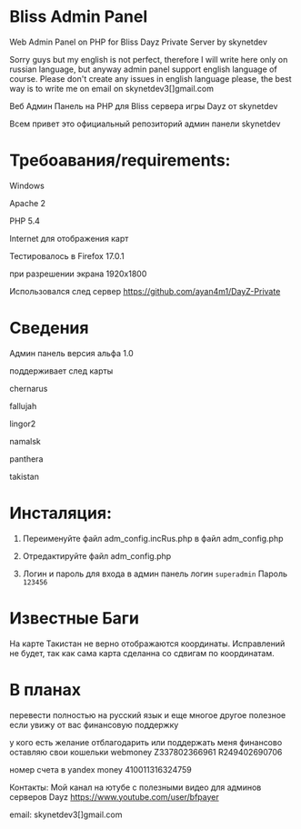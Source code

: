 Bliss Admin Panel 
=================

Web Admin Panel on PHP for Bliss Dayz Private Server by skynetdev

Sorry guys but my english is not perfect, therefore I will write here only on russian language, but
anyway admin panel support english language of course. Please don't create any issues in english language please,
the best way  is to write me on email on skynetdev3[]gmail.com

Веб Админ Панель на PHP для Bliss сервера игры Dayz от skynetdev

Всем привет это официальный репозиторий админ панели skynetdev

Требоавания/requirements:
=================
Windows

Apache 2

PHP 5.4

Internet для отображения карт

Тестировалось в Firefox 17.0.1

при разрешении экрана 1920x1800

Использовался след сервер 
https://github.com/ayan4m1/DayZ-Private


Сведения
===================
Админ панель версия альфа 1.0

поддерживает след карты

chernarus

fallujah

lingor2

namalsk

panthera

takistan



Инсталяция:
=================

1) Переименуйте файл adm_config.incRus.php в файл adm_config.php

2) Отредактируйте файл adm_config.php

3) Логин и пароль для входа в админ панель логин <code>superadmin</code> Пароль <code>123456</code>

Известные Баги
=================
На карте Такистан не верно отображаются координаты. Исправлений не будет, так как сама карта сделанна со сдвигам по координатам.

В планах
================
перевести полностью на русский язык
и еще многое другое полезное если увижу от вас финансовую поддержку

у кого есть желание отблагодарить или поддержать меня финансово
оставляю свои кошельки webmoney
Z337802366961
R249402690706

номер счета в yandex money
410011316324759



Контакты:
Мой канал на ютубе с полезными видео для админов серверов Dayz
https://www.youtube.com/user/bfpayer

email: skynetdev3[]gmail.com
